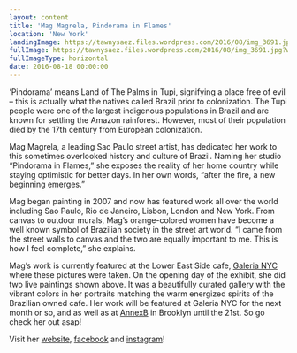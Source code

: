 ```yaml
---
layout: content
title: 'Mag Magrela, Pindorama in Flames'
location: 'New York'
landingImage: https://tawnysaez.files.wordpress.com/2016/08/img_3691.jpg?w=500&h=500&crop=1
fullImage: https://tawnysaez.files.wordpress.com/2016/08/img_3691.jpg?w=1000
fullImageType: horizontal
date: 2016-08-18 00:00:00
---
```

‘Pindorama’ means Land of The Palms in Tupi, signifying a place free of evil – this is actually what the natives called Brazil prior to colonization. The Tupi people were one of the largest indigenous populations in Brazil and are known for settling the Amazon rainforest. However, most of their population died by the 17th century from European colonization.

Mag Magrela, a leading Sao Paulo street artist, has dedicated her work to this sometimes overlooked history and culture of Brazil. Naming her studio “Pindorama in Flames,” she exposes the reality of her home country while staying optimistic for better days. In her own words, “after the fire, a new beginning emerges.”

Mag began painting in 2007 and now has featured work all over the world including Sao Paulo, Rio de Janeiro, Lisbon, London and New York. From canvas to outdoor murals, Mag’s orange-colored women have become a well known symbol of Brazilian society in the street art world. “I came from the street walls to canvas and the two are equally important to me. This is how I feel complete,” she explains.

Mag’s work is currently featured at the Lower East Side cafe, <a href="http://galerianyc.com/" target="_blank">Galeria NYC</a> where these pictures were taken. On the opening day of the exhibit, she did two live paintings shown above. It was a beautifully curated gallery with the vibrant colors in her portraits matching the warm energized spirits of the Brazilian owned cafe. Her work will be featured at Galeria NYC for the next month or so, and as well as at <a href="http://www.annexb.net/" target="_blank">AnnexB</a> in Brooklyn until the 21st. So go check her out asap!

Visit her <a href="http://magcrua.blogspot.com.br/" target="_blank">website</a>, <a href="https://www.facebook.com/magrela.mag/" target="_blank">facebook</a> and <a href="https://www.instagram.com/magmagrela/" target="_blank">instagram</a>!